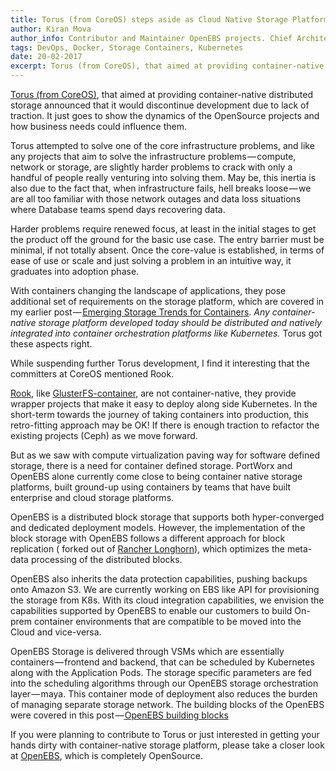 ```yaml
---
title: Torus (from CoreOS) steps aside as Cloud Native Storage Platform. What now?
author: Kiran Mova
author_info: Contributor and Maintainer OpenEBS projects. Chief Architect MayaData. Kiran leads overall architecture & is responsible for architecting, solution design & customer adoption of OpenEBS.
tags: DevOps, Docker, Storage Containers, Kubernetes
date: 20-02-2017
excerpt: Torus (from CoreOS), that aimed at providing container-native distributed storage announced that it would discontinue development due to lack of traction.
---
```


[Torus (from CoreOS)](https://github.com/coreos/torus), that aimed at providing container-native distributed storage announced that it would discontinue development due to lack of traction. It just goes to show the dynamics of the OpenSource projects and how business needs could influence them.

Torus attempted to solve one of the core infrastructure problems, and like any projects that aim to solve the infrastructure problems — compute, network or storage, are slightly harder problems to crack with only a handful of people really venturing into solving them. May be, this inertia is also due to the fact that, when infrastructure fails, hell breaks loose — we are all too familiar with those network outages and data loss situations where Database teams spend days recovering data.

Harder problems require renewed focus, at least in the initial stages to get the product off the ground for the basic use case. The entry barrier must be minimal, if not totally absent. Once the core-value is established, in terms of ease of use or scale and just solving a problem in an intuitive way, it graduates into adoption phase.

With containers changing the landscape of applications, they pose additional set of requirements on the storage platform, which are covered in my earlier post — [Emerging Storage Trends for Containers](https://blog.openebs.io/emerging-storage-trends-for-containers-4970e4c51de#.ep5wl2u0z). *Any container-native storage platform developed today should be distributed and natively integrated into container orchestration platforms like Kubernetes.* Torus got these aspects right.

While suspending further Torus development, I find it interesting that the committers at CoreOS mentioned Rook.

[Rook](https://github.com/rook/rook), like [GlusterFS-container](https://github.com/gluster/gluster-containers), are not container-native, they provide wrapper projects that make it easy to deploy along side Kubernetes. In the short-term towards the journey of taking containers into production, this retro-fitting approach may be OK! If there is enough traction to refactor the existing projects (Ceph) as we move forward.

But as we saw with compute virtualization paving way for software defined storage, there is a need for container defined storage. PortWorx and OpenEBS alone currently come close to being container native storage platforms, built ground-up using containers by teams that have built enterprise and cloud storage platforms.

OpenEBS is a distributed block storage that supports both hyper-converged and dedicated deployment models. However, the implementation of the block storage with OpenEBS follows a different approach for block replication ( forked out of [Rancher Longhorn](https://github.com/rancher/longhorn)), which optimizes the meta-data processing of the distributed blocks.

OpenEBS also inherits the data protection capabilities, pushing backups onto Amazon S3. We are currently working on EBS like API for provisioning the storage from K8s. With its cloud integration capabilities, we envision the capabilities supported by OpenEBS to enable our customers to build On-prem container environments that are compatible to be moved into the Cloud and vice-versa.

OpenEBS Storage is delivered through VSMs which are essentially containers — frontend and backend, that can be scheduled by Kubernetes along with the Application Pods. The storage specific parameters are fed into the scheduling algorithms through our OpenEBS storage orchestration layer — maya. This container mode of deployment also reduces the burden of managing separate storage network. The building blocks of the OpenEBS were covered in this post —[ OpenEBS building blocks](https://blog.openebs.io/openebs-building-blocks-rancher-longhorn-b8928b5921fa#.r7kzqlucd)

If you were planning to contribute to Torus or just interested in getting your hands dirty with container-native storage platform, please take a closer look at [OpenEBS](https://github.com/openebs/openebs), which is completely OpenSource.
